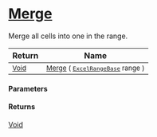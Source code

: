 # [Merge](./ExcelHelper-100664097.md)

Merge all cells into one in the range.

| Return | Name | 
| --- | --- | 
| <sub>[Void](https://docs.microsoft.com/en-us/dotnet/api/System.Void)</sub>| <sub>[Merge](./ExcelHelper-100664097.md) ( [`ExcelRangeBase`](./ExcelHelper-100664097.md) range )</sub>| <br>


#### Parameters

#### Returns
[Void](https://docs.microsoft.com/en-us/dotnet/api/System.Void)
